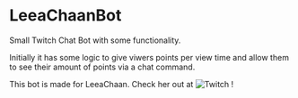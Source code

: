 # LeeaChaanBot

Small Twitch Chat Bot with some functionality.

Initially it has some logic to give viwers points per view time and allow them to see their amount of points via a chat command.

This bot is made for LeeaChaan. Check her out at ![Twitch](https://twitch.tv/leeachaan) !